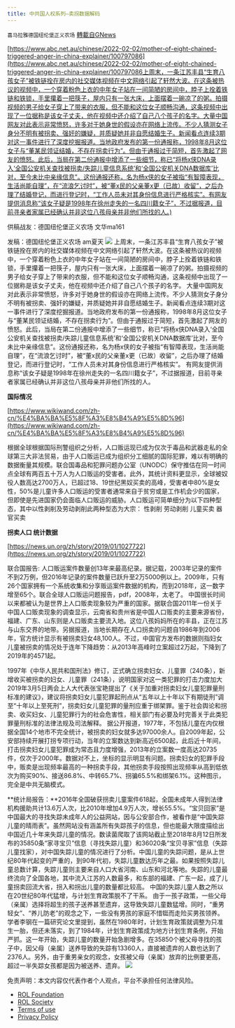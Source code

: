 ```yaml
---
title: 中共国人权系列—卖拐数据解码
---
```

`喜马拉雅德国纽伦堡正义农场` [轉載自GNews](https://gnews.org/zh-hans/1969129/)

[https://www.abc.net.au/chinese/2022-02-02/mother-of-eight-chained-triggered-anger-in-china-explainer/100797086](https://www.abc.net.au/chinese/2022-02-02/mother-of-eight-chained-triggered-anger-in-china-explainer/100797086上周末，一条江苏丰县“生育八孩女子”被铁链拴在房内的社交媒体视频在中文网络引起了轩然大波。在这条被热议的视频中，一个穿着粉色上衣的中年女子站在一间简陋的房间中，脖子上拴着铁链和铁锁，手里攥着一把筷子，屋内只有一张大床，上面摆着一碗凉了的粥。拍摄视频的男子给女子穿上了带来的衣服，但不能和这位女子顺畅沟通，这条视频中出现了一位据称是该女子丈夫，他在视频中还介绍了自己八个孩子的名字。大量中国网友对此表示非常愤怒，许多对于她身世的假设亦在网络上流传。不少人猜测女子身分不明有被拐卖、强奸的嫌疑，并质疑她并非自愿结婚生子。新闻看点连续3期对这一事件进行了深度挖掘报道。当地政府发布的第一份通报称，1998年8月这位女子与“董某民领证结婚，不存在拐卖行为”。但由于通报过于简短，首先激起了网友的愤怒。此后，当局在第二份通报中增添了一些细节，称已“将杨x侠DNA录入‘全国公安机关查找被拐卖/失踪儿童信息系统’和‘全国公安机关DNA数据库’比对，至今未比中亲缘信息”。这份通报还称，名为杨x侠的女子被指“有智障表现，生活尚能自理”，在“流浪乞讨时”，被“董x民的父亲董x更（已故）收留”，之后办理了结婚登记，而进行登记时，“工作人员未对其身份信息进行严格核实”。有网友提供消息称“该女子疑是1998年在徐州走失的一名四川籍女子”，不过据报道，目前寻亲者家属已经确认并非这位八孩母亲并非他们所找的人。)

供稿战友：德国纽伦堡正义农场 文华ma161

发稿：德国纽伦堡正义农场 am夏天
![](https://assets.gnews.org/wp-content/uploads/2022/02/image-636.png)
上周末，一条江苏丰县“生育八孩女子”被铁链拴在房内的社交媒体视频在中文网络引起了轩然大波。在这条被热议的视频中，一个穿着粉色上衣的中年女子站在一间简陋的房间中，脖子上拴着铁链和铁锁，手里攥着一把筷子，屋内只有一张大床，上面摆着一碗凉了的粥。拍摄视频的男子给女子穿上了带来的衣服，但不能和这位女子顺畅沟通，这条视频中出现了一位据称是该女子丈夫，他在视频中还介绍了自己八个孩子的名字。
大量中国网友对此表示非常愤怒，许多对于她身世的假设亦在网络上流传。不少人猜测女子身分不明有被拐卖、强奸的嫌疑，并质疑她并非自愿结婚生子。新闻看点连续3期对这一事件进行了深度挖掘报道。当地政府发布的第一份通报称，1998年8月这位女子与“董某民领证结婚，不存在拐卖行为”。但由于通报过于简短，首先激起了网友的愤怒。此后，当局在第二份通报中增添了一些细节，称已“将杨x侠DNA录入‘全国公安机关查找被拐卖/失踪儿童信息系统’和‘全国公安机关DNA数据库’比对，至今未比中亲缘信息”。这份通报还称，名为杨x侠的女子被指“有智障表现，生活尚能自理”，在“流浪乞讨时”，被“董x民的父亲董x更（已故）收留”，之后办理了结婚登记，而进行登记时，“工作人员未对其身份信息进行严格核实”。
有网友提供消息称“该女子疑是1998年在徐州走失的一名四川籍女子”，不过据报道，目前寻亲者家属已经确认并非这位八孩母亲并非他们所找的人。

**国际情况**

[https://www.wikiwand.com/zh-cn/%E4%BA%BA%E5%8F%A3%E8%B4%A9%E5%8D%96](https://www.wikiwand.com/zh-cn/%E4%BA%BA%E5%8F%A3%E8%B4%A9%E5%8D%96)

根据全球根据国际刑警组织之分析，人口贩运现已成为仅次于毒品和武器走私的全球第三大非法贸易，由于人口贩运已成为组织分工细腻的国际犯罪，难以有明确的数据衡量其规模。联合国毒品和犯罪问题办公室（UNODC）保守推估在同一时间点全球有两百五十万人为人口贩运的受害者。此外，其统计资料更显示，全球被奴役人数高达2700万人，已超过18、19世纪黑奴买卖的高峰，受害者中80%是女性，50%是儿童许多人口贩运的受害者通常来自于贫穷或是工作机会少的国家，但即使是先进国家仍会面临人口贩运的威胁。人口贩运可简单细分为以下四种型态，其中以性剥削及劳动剥削此两种型态为大宗：
性剥削 劳动剥削 儿童买卖 器官买卖

**拐卖人口 统计数据**

[https://news.un.org/zh/story/2019/01/1027722](https://news.un.org/zh/story/2019/01/1027722)

联合国报告: 人口贩运案件数量创13年来最高纪录。据记载，2003年记录的案件不到2万例，但2016年记录的案件数量已跃升至2万5000例以上。2009年，只有26个国家拥有一个系统收集和分享贩运案件数据的机构，而到2018年，这一数字增至65个。联合全球人口贩运问题报告，pdf，2008年，太老了。
中国很长时间以来都被认为是世界上人口贩卖现象较为严重的国家。据联合国2011年一份关于中国人口贩卖现象的调查显示，云南省和贵州省是中国人口贩卖的主要来源省份，福建、广东、山东则是人口贩卖主要流入地。这位八孩妈妈所在的丰县，正在江苏与山东交界的地带。另据报道，当地长期存在人口拐卖的问题自1986年到2006年，官方统计显示有被拐卖妇女48,100人。不过，中国官方发布的数据则指妇女儿童被拐卖的情况处于连年下降趋势：从2013年高峰时立案超过2万起，下降到了2019年的4571起。

1997年《中华人民共和国刑法》修订，正式确立拐卖妇女、儿童罪（240条），新增收买被拐卖的妇女、儿童罪（241条），说明国家对这一类犯罪的打击力度加大2019年3月5日两会上人大代表张宝艳提出了《关于加重对拐卖妇女儿童犯罪量刑标准的建议》，建议将拐卖妇女儿童犯罪起刑点从“五年以上十年以下有期徒刑”调至“十年以上至死刑”，拐卖妇女儿童犯罪的量刑应重于绑架罪。鉴于社会舆论和拐卖、收买妇女、儿童犯罪行为的社会危害性，相关部门有必要及时完善关于此类犯罪量刑标准的法律法规及司法解释。
据公开报道，1977年，不包括儿童在内仅根据全国14个地市不完全统计，被拐卖的妇女就多达97000余人。自2009年起，公安部持续开展打拐专项行动，当年的立案数达到新高近6500起，此后近十年间，打击拐卖妇女儿童犯罪成为常态且力度增强，2013年的立案数一度高达20735件，仅次于2000年。数据对不上，坐标的显示明显有问题。拐卖妇女的犯罪手段中，贩卖是出现频率最高的一种拐卖手段，其他拐卖手段按照出现频率从高到低依次为购买90%、接送86.8%、中转65.7%、拐骗65.5%和绑架6.1%。这种图示，完全是中共无脑模式。

**统计局报告：**2016年全国破获拐卖儿童案件618起，全国未成年人得到法律机构援助共计13.6万人次，比2010年增加4.9万人次，增长55.5%。“宝贝回家”是中国最大的寻找失踪未成年人的公益网站，因与公安部合作，被看作是“中国失踪儿童的晴雨表”。虽然网站没有涵盖所有失踪孩子的信息，但也能最大限度描绘出中国近几十年来失踪儿童的情况。数读菌爬取了该网站截止至2018年8月12日所发布的35850条“家寻宝贝”信息（寻找失踪儿童）和36020条“宝贝寻家”信息（失踪儿童找家），对中国失踪儿童的情况进行了分析。中国儿童的失踪问题，是从上世纪80年代起变的严重的，到90年代初，失踪儿童数达历年之最。如果按照失踪儿童总数计算，失踪儿童则主要来自人口大省河南、山东和河北等地。失踪的儿童最终流向了全国各地，其中流入江苏的人数最多，和东部的福建、广东一起，成了儿童拐卖回流大省，拐入和拐出儿童的数量都比较高。
中国的失踪儿童人数之所以在20世纪80年代猛增，与计划生育政策脱不了干系。
由于一孩子政策，一些父母（亲属）选择将超生的孩子送养甚至遗弃，这导致失踪儿童数猛增。同时，“重男轻女”、“养儿防老”的观念之下，一些没有男孩的家庭不惜铤而走险买男孩领养。学者李钢在一篇研究论文里提到，虽然在1980年时，计划生育政策就调整为只准生一胎，但还未落实，到了1984年，计划生育政策成为地方计划生育条例，开始严抓。这一年开始，失踪儿童的数量开始急剧增多。在35850个被父母寻找的孩子中，因父母（亲属）送养导致的失踪有13360人，直接被遗弃的人数也达到了2376人。另外，由于重男亲女的观念，女孩被父母（亲属）放弃的比例要更高，超过一半失踪女孩都是因为被送养、遗弃。
![](https://assets.gnews.org/wp-content/uploads/2022/02/农场二维码.png)
 

免责声明：本文内容仅代表作者个人观点，平台不承担任何法律风险。

- [ROL Foundation](https://rolfoundation.org/)
- [ROL Society](https://rolsociety.org/)
- [Terms of use](https://gnews.org/terms-of-use-3/)
- [Privacy Policy](https://gnews.org/privacy-policy/)
